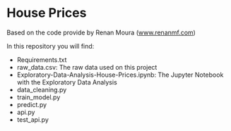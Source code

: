 # House Prices

Based on the code provide by Renan Moura (www.renanmf.com)

In this repository you will find:

* Requirements.txt
* raw_data.csv: The raw data used on this project
* Exploratory-Data-Analysis-House-Prices.ipynb: The Jupyter Notebook with the Exploratory Data Analysis
* data_cleaning.py
* train_model.py
* predict.py
* api.py
* test_api.py
